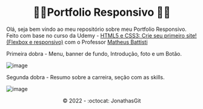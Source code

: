 <h1 align="center">🚧🚀Portfolio Responsivo 🚀🚧</h1>

Olá, seja bem vindo ao meu repositório sobre meu Portfolio Responsivo. <br>
Feito com base no curso da Udemy - <a href="https://www.udemy.com/course/html5-e-css3-crie-seu-primeiro-site-inclui-flexbox/">HTML5 e CSS3: Crie seu primeiro site! (Flexbox e responsivo)</a> com o Professor <a href="https://www.youtube.com/channel/UCDoFiMhpOnLFq1uG4RL4xag">Matheus Battisti</a> <br>

Primeira dobra - Menu, banner de fundo, Introdução, foto e um Botão. 

![image](https://user-images.githubusercontent.com/57269883/167278393-5af33fd6-f80c-4916-8aad-de5b9b683ba2.png)

Segunda dobra - Resumo sobre a carreira, seção com as skills.

![image](https://user-images.githubusercontent.com/57269883/167634608-efa900d4-a401-4783-95e9-f08698c7d703.png)






<p align="center">©️ 2022 - :octocat: JonathasGit</p>
